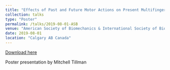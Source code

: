 ```yaml
---
title: "Effects of Past and Future Motor Actions on Present Multifinger Pressing Behavior"
collection: talks
type: "Poster"
permalink: /talks/2019-08-01-ASB
venue: "American Society of Biomechanics & International Society of Biomechanics Joint Conference"
date: 2019-08-01
location: "Calgary AB Canada"
---
```


[Download here](http://mtillman14.github.io/files/poster/2019-08-01-ASB.pdf)

Poster presentation by Mitchell Tillman
